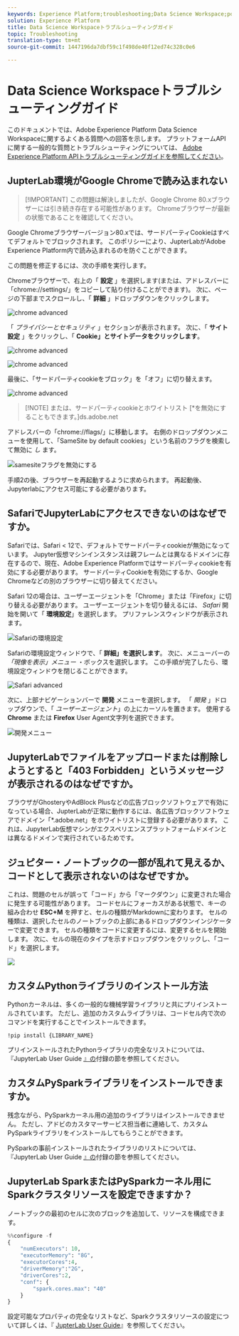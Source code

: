 ```yaml
---
keywords: Experience Platform;troubleshooting;Data Science Workspace;popular topics
solution: Experience Platform
title: Data Science Workspaceトラブルシューティングガイド
topic: Troubleshooting
translation-type: tm+mt
source-git-commit: 1447196da7dbf59c1f498de40f12ed74c328c0e6

---
```



# Data Science Workspaceトラブルシューティングガイド

このドキュメントでは、Adobe Experience Platform Data Science Workspaceに関するよくある質問への回答を示します。 プラットフォームAPIに関する一般的な質問とトラブルシューティングについては、 [Adobe Experience Platform APIトラブルシューティングガイドを参照してください](../landing/troubleshooting.md)。

## JupterLab環境がGoogle Chromeで読み込まれない

>[!IMPORTANT] この問題は解決しましたが、Google Chrome 80.xブラウザーには引き続き存在する可能性があります。 Chromeブラウザーが最新の状態であることを確認してください。

Google Chromeブラウザーバージョン80.xでは、サードパーティCookieはすべてデフォルトでブロックされます。 このポリシーにより、JupterLabがAdobe Experience Platform内で読み込まれるのを防ぐことができます。

この問題を修正するには、次の手順を実行します。

Chromeブラウザーで、右上の「 **設定** 」を選択します(または、アドレスバーに「chrome://settings/」をコピーして貼り付けることができます)。 次に、ページの下部までスクロールし、「 **詳細** 」ドロップダウンをクリックします。

![chrome advanced](./images/faq/chrome-advanced.png)

「 *プライバシーとセキュリティ* 」セクションが表示されます。 次に、「 **サイト設定** 」をクリックし、「 **Cookie」とサイトデータをクリックします**。

![chrome advanced](./images/faq/privacy-security.png)

![chrome advanced](./images/faq/cookies.png)

最後に、「サードパーティcookieをブロック」を「オフ」に切り替えます。

![chrome advanced](./images/faq/toggle-off.png)

>[!NOTE] または、サードパーティcookieとホワイトリスト [*を無効にすることもできます。]ds.adobe.net

アドレスバーの「chrome://flags/」に移動します。 右側のドロップダウンメニューを使用して、「SameSite by default cookies」という名前のフラグを検索して無効に *し* ます。

![samesiteフラグを無効にする](./images/faq/samesite-flag.png)

手順2の後、ブラウザーを再起動するように求められます。 再起動後、Jupyterlabにアクセス可能にする必要があります。

## SafariでJupyterLabにアクセスできないのはなぜですか。

Safariでは、Safari &lt; 12で、デフォルトでサードパーティcookieが無効になっています。 Jupyter仮想マシンインスタンスは親フレームとは異なるドメインに存在するので、現在、Adobe Experience Platformではサードパーティcookieを有効にする必要があります。 サードパーティCookieを有効にするか、Google Chromeなどの別のブラウザーに切り替えてください。

Safari 12の場合は、ユーザーエージェントを「Chrome」または「Firefox」に切り替える必要があります。 ユーザーエージェントを切り替えるには、 *Safari* 開始を開いて「 **環境設定**」を選択します。 プリファレンスウィンドウが表示されます。

![Safariの環境設定](./images/faq/preferences.png)

Safariの環境設定ウィンドウで、「 **詳細」を選択します**。 次に、メニューバーの *「現像を表示」メニュー* ・ボックスを選択します。 この手順が完了したら、環境設定ウィンドウを閉じることができます。

![Safari advanced](./images/faq/advanced.png)

次に、上部ナビゲーションバーで **開発** メニューを選択します。 「 *開発* 」ドロップダウンで、「 *ユーザーエージェント*」の上にカーソルを置きます。 使用する **Chrome** または **Firefox** User Agent文字列を選択できます。

![開発メニュー](./images/faq/user-agent.png)

## JupyterLabでファイルをアップロードまたは削除しようとすると「403 Forbidden」というメッセージが表示されるのはなぜですか。

ブラウザがGhosteryやAdBlock Plusなどの広告ブロックソフトウェアで有効になっている場合、JupterLabが正常に動作するには、各広告ブロックソフトウェアでドメイン「\*.adobe.net」をホワイトリストに登録する必要があります。 これは、JupyterLab仮想マシンがエクスペリエンスプラットフォームドメインとは異なるドメインで実行されているためです。

## ジュピター・ノートブックの一部が乱れて見えるか、コードとして表示されないのはなぜですか。

これは、問題のセルが誤って「コード」から「マークダウン」に変更された場合に発生する可能性があります。 コードセルにフォーカスがある状態で、キーの組み合わせ **ESC+M** を押すと、セルの種類がMarkdownに変わります。 セルの種類は、選択したセルのノートブックの上部にあるドロップダウンインジケーターで変更できます。 セルの種類をコードに変更するには、変更するセルを開始します。 次に、セルの現在のタイプを示すドロップダウンをクリックし、「コード」を選択します。

![](./images/faq/code_type.png)

## カスタムPythonライブラリのインストール方法

Pythonカーネルは、多くの一般的な機械学習ライブラリと共にプリインストールされています。 ただし、追加のカスタムライブラリは、コードセル内で次のコマンドを実行することでインストールできます。

```shell
!pip install {LIBRARY_NAME}
```

プリインストールされたPythonライブラリの完全なリストについては、『JupyterLab User Guide [』の](./jupyterlab/overview.md#supported-libraries)付録の節を参照してください。

## カスタムPySparkライブラリをインストールできますか。

残念ながら、PySparkカーネル用の追加のライブラリはインストールできません。 ただし、アドビのカスタマーサービス担当者に連絡して、カスタムPySparkライブラリをインストールしてもらうことができます。

PySparkの事前インストールされたライブラリのリストについては、『JupyterLab User Guide [』の](./jupyterlab/overview.md#supported-libraries)付録の節を参照してください。

## JupyterLab SparkまたはPySparkカーネル用にSparkクラスタリソースを設定できますか？

ノートブックの最初のセルに次のブロックを追加して、リソースを構成できます。

```python
%%configure -f 
{
    "numExecutors": 10,
    "executorMemory": "8G",
    "executorCores":4,
    "driverMemory":"2G",
    "driverCores":2,
    "conf": {
        "spark.cores.max": "40"
    }
}
```

設定可能なプロパティの完全なリストなど、Sparkクラスタリソースの設定について詳しくは、『 [JupterLab User Guide](./jupyterlab/overview.md#kernels)』を参照してください。